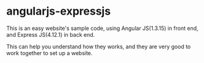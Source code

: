 # angularjs-expressjs

This is an easy website's sample code, using Angular JS(1.3.15)  in front end, and Express JS(4.12.1) in back end. 

This can help you understand how they works, and they are very good to work together to set up a website.
